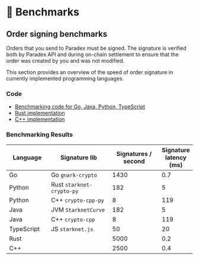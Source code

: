 # 🏁 Benchmarks

## Order signing benchmarks

Orders that you send to Paradex must be signed. The signature is verified both by Paradex API and during on-chain settlement to ensure that the order was created by you and was not modified.

This section provides an overview of the speed of order signature in currently implemented programming languages.

### Code

* [Benchmarking code for Go, Java, Python, TypeScript](https://github.com/tradeparadex/code-samples)
* [Rust implementation](https://github.com/xJonathanLEI/starknet-rs/blob/master/starknet-crypto/benches/ecdsa\_sign.rs)
* [C++ implementation](https://github.com/tradeparadex/starknet-signing-cpp)

### Benchmarking Results

<table><thead><tr><th width="134">Language</th><th width="253">Signature lib</th><th width="198">Signatures / second</th><th>Signature latency (ms)</th></tr></thead><tbody><tr><td>Go </td><td>Go <code>gnark-crypto</code></td><td>1430</td><td>0.7</td></tr><tr><td>Python  </td><td>Rust <code>starknet-crypto-py</code></td><td>182</td><td>5</td></tr><tr><td>Python </td><td>C++ <code>crypto-cpp-py</code></td><td>8</td><td>119</td></tr><tr><td>Java</td><td>JVM <code>StarknetCurve</code></td><td>182</td><td>5</td></tr><tr><td>Java</td><td>C++ <code>crypto-cpp</code></td><td>8</td><td>119</td></tr><tr><td>TypeScript</td><td>JS <code>starknet.js</code></td><td>50</td><td>20</td></tr><tr><td>Rust</td><td></td><td>5000</td><td>0.2</td></tr><tr><td>C++</td><td></td><td>2500</td><td>0.4</td></tr></tbody></table>
